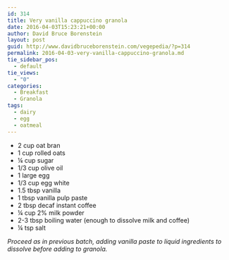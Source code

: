 ```yaml
---
id: 314
title: Very vanilla cappuccino granola
date: 2016-04-03T15:23:21+00:00
author: David Bruce Borenstein
layout: post
guid: http://www.davidbruceborenstein.com/vegepedia/?p=314
permalink: 2016-04-03-very-vanilla-cappuccino-granola.md
tie_sidebar_pos:
  - default
tie_views:
  - "0"
categories:
  - Breakfast
  - Granola
tags:
  - dairy
  - egg
  - oatmeal
---
```

  * 2 cup oat bran
  * 1 cup rolled oats
  * ¼ cup sugar
  * 1/3 cup olive oil
  * 1 large egg
  * 1/3 cup egg white
  * 1.5 tbsp vanilla
  * 1 tbsp vanilla pulp paste
  * 2 tbsp decaf instant coffee
  * ¼ cup 2% milk powder
  * 2-3 tbsp boiling water (enough to dissolve milk and coffee)
  * ¼ tsp salt

<u></u>_Proceed as in previous batch, adding vanilla paste to liquid ingredients to dissolve before adding to granola._